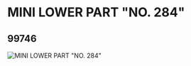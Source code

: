# MINI LOWER PART "NO. 284"
## 99746
![MINI LOWER PART "NO. 284"](https://lc-www-live-s.legocdn.com/media/bricks/5/2/4652087.jpg)